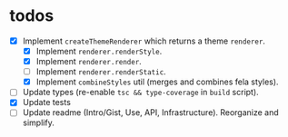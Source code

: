 # todos

- [x] Implement `createThemeRenderer` which returns a theme `renderer`.
  - [x] Implement `renderer.renderStyle`.
  - [x] Implement `renderer.render`.
  - [ ] Implement `renderer.renderStatic`.
  - [x] Implement `combineStyles` util (merges and combines fela styles).
- [ ] Update types (re-enable `tsc && type-coverage` in `build` script).
- [x] Update tests
- [ ] Update readme (Intro/Gist, Use, API, Infrastructure).  Reorganize and simplify.

